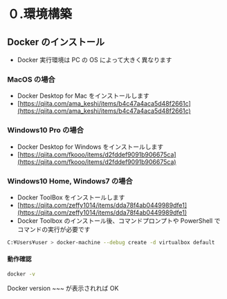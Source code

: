 # ０.環境構築

## Docker のインストール

- Docker 実行環境は PC の OS によって大きく異なります

### MacOS の場合

- Docker Desktop for Mac をインストールします
- [https://qiita.com/ama_keshi/items/b4c47a4aca5d48f2661c](https://qiita.com/ama_keshi/items/b4c47a4aca5d48f2661c)

### Windows10 Pro の場合

- Docker Desktop for Windows をインストールします
- [https://qiita.com/fkooo/items/d2fddef9091b906675ca](https://qiita.com/fkooo/items/d2fddef9091b906675ca)

### Windows10 Home, Windows7 の場合

- Docker ToolBox をインストールします
- [https://qiita.com/zeffy1014/items/dda78f4ab0449989dfe1](https://qiita.com/zeffy1014/items/dda78f4ab0449989dfe1)
- Docker Toolbox のインストール後、コマンドプロンプトや PowerShell でコマンドの実行が必要です

```sh
C:¥Users¥user > docker-machine --debug create -d virtualbox default
```

#### 動作確認

```sh
docker -v
```

Docker version ~~~ が表示されれば OK

